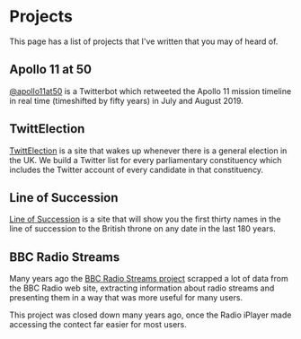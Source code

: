 # Projects

This page has a list of projects that I've written that you may of heard of.

## Apollo 11 at 50

[@apollo11at50](https://twitter.com/apollo11at50) is a Twitterbot which
retweeted the Apollo 11 mission timeline in real time (timeshifted by
fifty years) in July and August 2019.

## TwittElection

[TwittElection](https://twittelection.co.uk/) is a site that wakes up
whenever there is a general election in the UK. We build a Twitter
list for every parliamentary constituency which includes the Twitter
account of every candidate in that constituency.

## Line of Succession

[Line of Succession](https://lineofsuccession.co.uk/) is a site that will
show you the first thirty names in the line of succession to the British
throne on any date in the last 180 years.

## BBC Radio Streams

Many years ago the [BBC Radio Streams project](https://dave.org.uk/streams)
scrapped a lot of data from the BBC Radio web site, extracting information
about radio streams and presenting them in a way that was more useful for
many users.

This project was closed down many years ago, once the Radio iPlayer made
accessing the contect far easier for most users.
